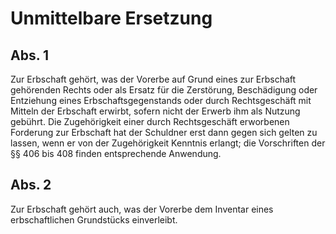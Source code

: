 # Unmittelbare Ersetzung



## Abs. 1

 Zur Erbschaft gehört, was der Vorerbe auf Grund eines zur Erbschaft gehörenden Rechts oder als Ersatz für die Zerstörung, Beschädigung oder Entziehung eines Erbschaftsgegenstands oder durch Rechtsgeschäft mit Mitteln der Erbschaft erwirbt, sofern nicht der Erwerb ihm als Nutzung gebührt. Die Zugehörigkeit einer durch Rechtsgeschäft erworbenen Forderung zur Erbschaft hat der Schuldner erst dann gegen sich gelten zu lassen, wenn er von der Zugehörigkeit Kenntnis erlangt; die Vorschriften der §§ 406 bis 408 finden entsprechende Anwendung.

## Abs. 2

 Zur Erbschaft gehört auch, was der Vorerbe dem Inventar eines erbschaftlichen Grundstücks einverleibt. 

